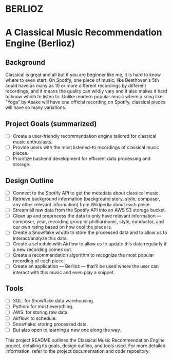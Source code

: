 # BERLIOZ
# A Classical Music Recommendation Engine (Berlioz)

## Background 
Classical is great and all but if you are beginner like me, it is hard to know where to even start. 
On Spotify, one piece of music, like Beethoven’s 5th could have as many as 10 or more different recordings by different recordings, and it means the quality can wildly vary and it also makes it hard to know which to listen to. 
Unlike modern popular music where a song like “Yoga” by Asake will have one official recording on Spotify, classical pieces will have so many variations. 

## Project Goals (summarized)
- [ ] Create a user-friendly recommendation engine tailored for classical music enthusiasts.
- [ ] Provide users with the most listened-to recordings of classical music pieces.
- [ ] Prioritize backend development for efficient data processing and storage.

## Design Outline
- [ ] Connect to the Spotify API to get the metadata about classical music.
- [ ] Retrieve background information (background story, style, composer, any other relevant information) from Wikipedia about each piece.
- [ ] Stream all raw data from the Spotify API into an AWS S3 storage bucket.
- [ ] Clean up and preprocess the data to only have relevant information — composer, year, recording group or philharmonic, style, conductor, and our own rating based on how cool the piece is.
- [ ] Create a Snowflake wh/db to store the processed data and to allow us to interact/analyze this data.
- [ ] Create a schedule with Airflow to allow us to update this data regularly if a new recording comes out.
- [ ] Create a recommendation algorithm to recognize the most popular recording of each piece.
- [ ] Create an application — Berlioz — that’ll be used where the user can interact with this music and even play a snippet.

## Tools
- [ ] SQL: for Snowflake data warehousing.
- [ ] Python: for most everything.
- [ ] AWS: for storing raw data.
- [ ] Airflow: to schedule.
- [ ] Snowflake: storing processed data.
- [ ] But also open to learning a new one along the way.

This project README outlines the Classical Music Recommendation Engine project, detailing its goals, design outline, and tools used. For more detailed information, refer to the project documentation and code repository.
